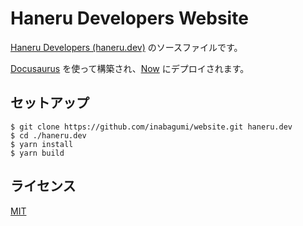 # Haneru Developers Website

[Haneru Developers (haneru.dev)](https://haneru.dev/) のソースファイルです。

[Docusaurus](https://docusaurus.io/) を使って構築され、[Now](https://zeit.co/now) にデプロイされます。

## セットアップ

```console
$ git clone https://github.com/inabagumi/website.git haneru.dev
$ cd ./haneru.dev
$ yarn install
$ yarn build
```

## ライセンス

[MIT](LICENSE)
